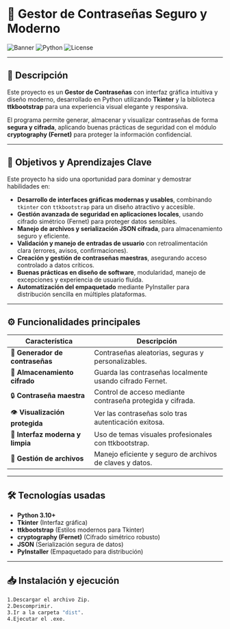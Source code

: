 # 🔐 Gestor de Contraseñas Seguro y Moderno

![Banner](https://img.shields.io/badge/Status-Completed-green) ![Python](https://img.shields.io/badge/Python-3.10+-blue) ![License](https://img.shields.io/badge/License-MIT-yellow)

---

## 🚀 Descripción

Este proyecto es un **Gestor de Contraseñas** con interfaz gráfica intuitiva y diseño moderno, desarrollado en Python utilizando **Tkinter** y la biblioteca **ttkbootstrap** para una experiencia visual elegante y responsiva.

El programa permite generar, almacenar y visualizar contraseñas de forma **segura y cifrada**, aplicando buenas prácticas de seguridad con el módulo **cryptography (Fernet)** para proteger la información confidencial.

---

## 🎯 Objetivos y Aprendizajes Clave

Este proyecto ha sido una oportunidad para dominar y demostrar habilidades en:

- **Desarrollo de interfaces gráficas modernas y usables**, combinando `tkinter` con `ttkbootstrap` para un diseño atractivo y accesible.
- **Gestión avanzada de seguridad en aplicaciones locales**, usando cifrado simétrico (Fernet) para proteger datos sensibles.
- **Manejo de archivos y serialización JSON cifrada**, para almacenamiento seguro y eficiente.
- **Validación y manejo de entradas de usuario** con retroalimentación clara (errores, avisos, confirmaciones).
- **Creación y gestión de contraseñas maestras**, asegurando acceso controlado a datos críticos.
- **Buenas prácticas en diseño de software**, modularidad, manejo de excepciones y experiencia de usuario fluida.
- **Automatización del empaquetado** mediante PyInstaller para distribución sencilla en múltiples plataformas.

---

## ⚙️ Funcionalidades principales

| Característica                   | Descripción                                   |
| ------------------------------- | ---------------------------------------------|
| 🔑 **Generador de contraseñas**  | Contraseñas aleatorias, seguras y personalizables. |
| 💾 **Almacenamiento cifrado**   | Guarda las contraseñas localmente usando cifrado Fernet. |
| 🔒 **Contraseña maestra**        | Control de acceso mediante contraseña protegida y cifrada. |
| 👁️ **Visualización protegida** | Ver las contraseñas solo tras autenticación exitosa. |
| 🎨 **Interfaz moderna y limpia**| Uso de temas visuales profesionales con ttkbootstrap. |
| 📁 **Gestión de archivos**       | Manejo eficiente y seguro de archivos de claves y datos. |

---

## 🛠 Tecnologías usadas

- **Python 3.10+**
- **Tkinter** (Interfaz gráfica)
- **ttkbootstrap** (Estilos modernos para Tkinter)
- **cryptography (Fernet)** (Cifrado simétrico robusto)
- **JSON** (Serialización segura de datos)
- **PyInstaller** (Empaquetado para distribución)

---

## 📥 Instalación y ejecución

```bash
1.Descargar el archivo Zip.
2.Descomprimir.
3.Ir a la carpeta "dist".
4.Ejecutar el .exe.
